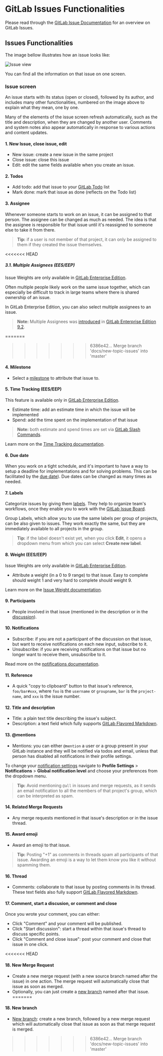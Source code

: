 # GitLab Issues Functionalities

Please read through the [GitLab Issue Documentation](index.md) for an overview on GitLab Issues.

## Issues Functionalities

The image bellow illustrates how an issue looks like:

![Issue view](img/issues_main_view_numbered.png)

You can find all the information on that issue on one screen.

### Issue screen

An issue starts with its status (open or closed), followed by its author,
and includes many other functionalities, numbered on the image above to
explain what they mean, one by one.

Many of the elements of the issue screen refresh automatically, such as the title and description, when they are changed by another user.
Comments and system notes also appear automatically in response to various actions and content updates.

#### 1. New Issue, close issue, edit

- New issue: create a new issue in the same project
- Close issue: close this issue
- Edit: edit the same fields available when you create an issue.

#### 2. Todos

- Add todo: add that issue to your [GitLab Todo](../../../workflow/todos.html) list
- Mark done: mark that issue as done (reflects on the Todo list)

#### 3. Assignee

Whenever someone starts to work on an issue, it can be assigned
to that person. The assignee can be changed as much as needed.
The idea is that the assignee is responsible for that issue until
it's reassigned to someone else to take it from there.

> **Tip:**
if a user is not member of that project, it can only be
assigned to them if they created the issue themselves.

<<<<<<< HEAD
##### 3.1. Multiple Assignees (EES/EEP)

Issue Weights are only available in [GitLab Enterprise Edition](https://about.gitlab.com/gitlab-ee/).

Often multiple people likely work on the same issue together,
which can especially be difficult to track in large teams
where there is shared ownership of an issue.

In GitLab Enterprise Edition, you can also select multiple assignees
to an issue.

> **Note:**
Multiple Assignees was [introduced](https://gitlab.com/gitlab-org/gitlab-ee/issues/1904)
in [GitLab Enterprise Edition 9.2](https://about.gitlab.com/2017/05/22/gitlab-9-2-released/#multiple-assignees-for-issues).

=======
>>>>>>> 6386e42... Merge branch 'docs/new-topic-issues' into 'master'
#### 4. Milestone

- Select a [milestone](../milestones/index.md) to attribute that issue to.

#### 5. Time Tracking (EES/EEP)

This feature is available only in [GitLab Enterprise Edition](https://about.gitlab.com/gitlab-ee/).

- Estimate time: add an estimate time in which the issue will be implemented
- Spend: add the time spent on the implementation of that issue

> **Note:**
both estimate and spend times are set via [GitLab Slash Commands](../slash_commands.md).

Learn more on the [Time Tracking documentation](https://docs.gitlab.com/ee/workflow/time_tracking.html).

#### 6. Due date

When you work on a tight schedule, and it's important to
have a way to setup a deadline for implementations and for solving
problems. This can be facilitated by the [due date](due_dates.md)). Due dates
can be changed as many times as needed.

#### 7. Labels

Categorize issues by giving them [labels](../labels.md). They help to
organize team's workflows, once they enable you to work with the
[GitLab Issue Board](index.md#gitlab-issue-board).

Group Labels, which allow you to use the same labels per
group of projects, can be also given to issues. They work exactly the same,
but they are immediately available to all projects in the group.

> **Tip:**
if the label doesn't exist yet, when you click **Edit**, it opens a dropdown menu from which you can select **Create new label**.

#### 8. Weight (EES/EEP)

Issue Weights are only available in [GitLab Enterprise Edition](https://about.gitlab.com/gitlab-ee/).

- Attribute a weight (in a 0 to 9 range) to that issue. Easy to complete
should weight 1 and very hard to complete should weight 9.

Learn more on the [Issue Weight documentation](https://docs.gitlab.com/ee/workflow/issue_weight.html).

#### 9. Participants

- People involved in that issue (mentioned in the description or in the [discussion](../../discussions/index.md)).

#### 10. Notifications

- Subscribe: if you are not a participant of the discussion on that issue, but
want to receive notifications on each new input, subscribe to it.
- Unsubscribe: if you are receiving notifications on that issue but no
longer want to receive them, unsubscribe to it.

Read more on the [notifications documentation](../../../workflow/notifications.md#issue-merge-request-events).

#### 11. Reference

- A quick "copy to clipboard" button to that issue's reference, `foo/bar#xxx`, where `foo` is the `username` or `groupname`, `bar`
is the `project-name`, and `xxx` is the issue number.

#### 12. Title and description

- Title: a plain text title describing the issue's subject.
- Description: a text field which fully supports [GitLab Flavored Markdown](../../markdown.md#gitlab-flavored-markdown-gfm).

#### 13. @mentions

- Mentions: you can either `@mention` a user or a group present in your
GitLab instance and they will be notified via todos and email, unless that
person has disabled all notifications in their profile settings.

To change your [notification settings](../../../workflow/notifications.md) navigate to
**Profile Settings** > **Notifications** > **Global notification level**
and choose your preferences from the dropdown menu.

> **Tip:**
Avoid mentioning `@all` in issues and merge requests,
as it sends an email notification
to all the members of that project's group, which can be
interpreted as spam.

#### 14. Related Merge Requests

- Any merge requests mentioned in that issue's description
or in the issue thread.

#### 15. Award emoji

- Award an emoji to that issue.

> **Tip:**
Posting "+1" as comments in threads spam all
participants of that issue. Awarding an emoji is a way to let them
know you like it without spamming them.

#### 16. Thread

- Comments: collaborate to that issue by posting comments in its thread.
These text fields also fully support
[GitLab Flavored Markdown](../../markdown.md#gitlab-flavored-markdown-gfm).

#### 17. Comment, start a discusion, or comment and close

Once you wrote your comment, you can either:

- Click "Comment" and your comment will be published.
- Click "Start discussion": start a thread within that issue's thread to discuss specific points.
- Click "Comment and close issue": post your comment and close that issue in one click.

<<<<<<< HEAD
#### 18. New Merge Request

- Create a new merge request (with a new source branch named after the issue) in one action.
The merge request will automatically close that issue as soon as merged.
- Optionally, you can just create a [new branch](../repository/web_editor.md#create-a-new-branch-from-an-issue)
named after that issue.
=======
#### 18. New branch

- [New branch](../repository/web_editor.md#create-a-new-branch-from-an-issue):
create a new branch, followed by a new merge request which will automatically close that
issue as soon as that merge request is merged.
>>>>>>> 6386e42... Merge branch 'docs/new-topic-issues' into 'master'
